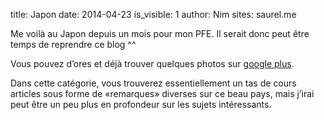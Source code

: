 title: Japon
date: 2014-04-23
is_visible: 1
author: Nim
sites: saurel.me

<p>Me voil&agrave; au Japon depuis un mois pour mon PFE. Il serait donc peut &ecirc;tre temps de reprendre ce blog ^^</p>
<p>Vous pouvez d&rsquo;ores et d&eacute;j&agrave; trouver quelques photos sur <a title="Japon" href="https://plus.google.com/photos/+GuilhemSaurel/albums/5995747285791890001" target="_blank">google plus</a>.</p>
<p>Dans cette cat&eacute;gorie, vous trouverez essentiellement un tas de cours articles sous forme de &laquo;remarques&raquo; diverses sur ce beau pays, mais j&rsquo;irai peut &ecirc;tre un peu plus en profondeur sur les sujets int&eacute;ressants.</p>
